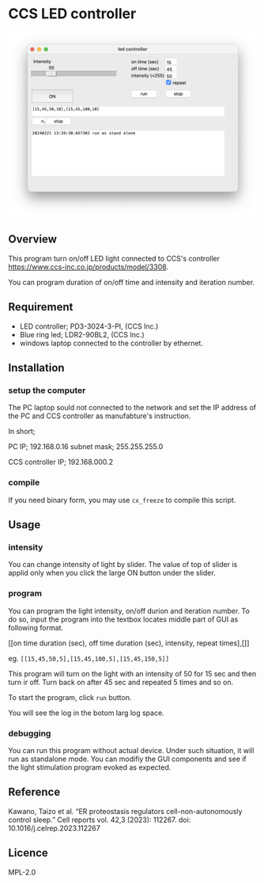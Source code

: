 # CCS LED controller
![alt text](led_controller_gui.png)

## Overview
This program turn on/off LED light connected to CCS's controller https://www.ccs-inc.co.jp/products/model/3308.

You can program duration of on/off time and intensity and iteration number.

## Requirement
- LED controller; PD3-3024-3-PI, (CCS Inc.)
- Blue ring led; LDR2-90BL2, (CCS Inc.)
- windows laptop connected to the controller by ethernet.

## Installation
### setup the computer 
The PC laptop sould not connected to the network and set the IP address of the PC and CCS controller as manufabture's instruction.

In short; 

PC IP; 192.168.0.16
subnet mask; 255.255.255.0

CCS controller IP; 192.168.000.2

### compile
If you need binary form, you may use `cx_freeze` to compile this script.


## Usage
### intensity
You can change intensity of light by slider. The value of top of slider is applid only when you click the large ON button under the slider.

### program
You can program the light intensity, on/off durion and iteration number. To do so, input the program into the textbox locates middle part of GUI as following format.

[[on time duration (sec), off time duration (sec), intensity, repeat times],[]]

eg. `[[15,45,50,5],[15,45,100,5],[15,45,150,5]]`

This program will turn on the light with an intensity of 50 for 15 sec and then turn ir off. Turn back on after 45 sec and repeated 5 times and so on.

To start the program, click `run` button.

You will see the log in the botom larg log space.

### debugging
You can run this program without actual device. Under such situation, it will run as standalone mode. You can modifiy the GUI components and see if the light stimulation program evoked as expected.



<!-- 
## Note
## Features 
## Author -->

## Reference
Kawano, Taizo et al. “ER proteostasis regulators cell-non-autonomously control sleep.” Cell reports vol. 42,3 (2023): 112267. doi: 10.1016/j.celrep.2023.112267

## Licence
MPL-2.0
